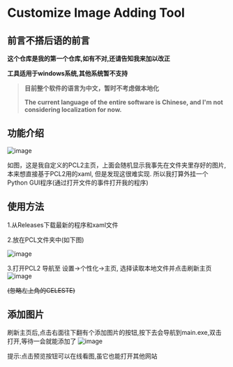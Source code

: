 # Customize Image Adding Tool
## 前言不搭后语的前言
**这个仓库是我的第一个仓库,如有不对,还请告知我来加以改正**

**工具适用于windows系统,其他系统暂不支持**
> **目前整个软件的语言为中文，暂时不考虑做本地化**
>
> **The current language of the entire software is Chinese, and I'm not considering localization for now.**

## 功能介绍
![image](https://github.com/HOPE-LGNF/Customize-Image-Adding-Tool/assets/159258343/67223351-c0f1-4574-b101-f5e48866a7b0)



如图，这是我自定义的PCL2主页，上面会随机显示我事先在文件夹里存好的图片,
本来想直接基于PCL2用的xaml, 但是发现这很难实现. 所以我打算外挂一个Python GUI程序(通过打开文件的事件打开我的程序)

## 使用方法
1.从Releases下载最新的程序和xaml文件

2.放在PCL文件夹中(如下图)

![image](https://github.com/HOPE-LGNF/Changed-Image-Adding-Tool/assets/159258343/b921558e-2fa9-491d-905e-7f44bc9db0d8)

3.打开PCL2 导航至 设置->个性化->主页, 选择读取本地文件并点击刷新主页
![image](https://github.com/HOPE-LGNF/Changed-Image-Adding-Tool/assets/159258343/723efea1-16dd-4590-85c0-a33e75df984e)

~~(忽略左上角的CELESTE)~~

## 添加图片
刷新主页后,点击右面往下翻有个添加图片的按钮,按下去会导航到main.exe,双击打开,等待一会就能添加了
![image](https://github.com/HOPE-LGNF/Customize-Image-Adding-Tool/assets/159258343/e08869f6-c269-4532-9e3d-06e27916591f)




提示:点击预览按钮可以在线看图,虽它也能打开其他网站
